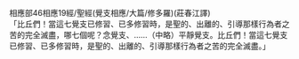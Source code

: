 相應部46相應19經/聖經(覺支相應/大篇/修多羅)(莊春江譯)  
「比丘們！當這七覺支已修習、已多修習時，是聖的、出離的、引導那樣行為者之苦的完全滅盡，哪七個呢？念覺支、……（中略）平靜覺支。比丘們！當這七覺支已修習、已多修習時，是聖的、出離的、引導那樣行為者之苦的完全滅盡。」  
  
  
